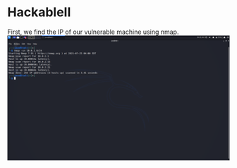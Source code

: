 # HackableII
First, we find the IP of our vulnerable machine using nmap.
![picture](Screenshot_2021-07-25_04_01_05.png)
